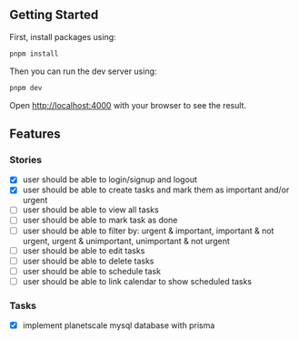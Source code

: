 ## Getting Started

First, install packages using:

```bash
pnpm install
```

Then you can run the dev server using:

```bash
pnpm dev
```

Open [http://localhost:4000](http://localhost:4000) with your browser to see the result.

## Features

### Stories

- [x] user should be able to login/signup and logout
- [x] user should be able to create tasks and mark them as important and/or urgent
- [ ] user should be able to view all tasks
- [ ] user should be able to mark task as done
- [ ] user should be able to filter by: urgent & important, important & not urgent, urgent & unimportant, unimportant & not urgent
- [ ] user should be able to edit tasks
- [ ] user should be able to delete tasks
- [ ] user should be able to schedule task
- [ ] user should be able to link calendar to show scheduled tasks

### Tasks

- [x] implement planetscale mysql database with prisma
